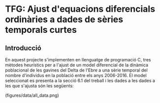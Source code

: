 # TFG: Ajust d'equacions diferencials ordinàries a dades de sèries temporals curtes
## Introducció

En aquest projecte s'implementen en llenguatge de programació C, tres mètodes heurístics per a l'ajust de un model diferencial de la dinàmica poblacional de les gavines del Delta de l'Ebre a una sèrie temporal del nombre d'individus en la població entre els anys 2006-2016. El model seleccionat es presenta a la secció 6.1 del treball i les dades a les dades a les que s'ajusta són les següents:

(figures/data/all_data.png)
